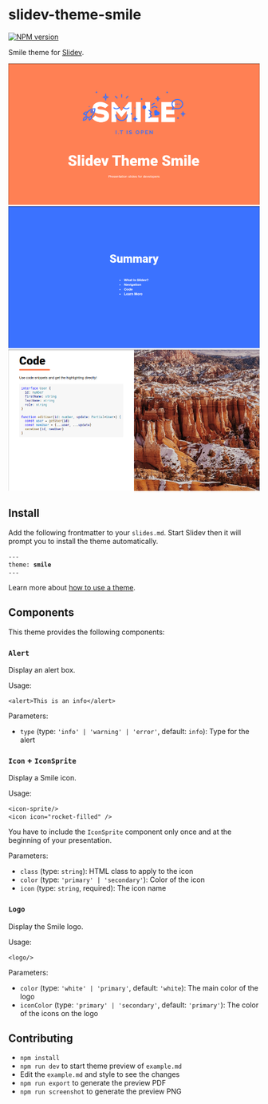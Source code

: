 # slidev-theme-smile

[![NPM version](https://img.shields.io/npm/v/slidev-theme-smile?color=3AB9D4&label=)](https://www.npmjs.com/package/slidev-theme-smile)

Smile theme for [Slidev](https://github.com/slidevjs/slidev).

<!--
  Learn more about how to write a theme:
  https://sli.dev/themes/write-a-theme.html
--->

<!--
  run `npm run dev` to check out the slides for more details of how to start writing a theme
-->

![Screen capture 01](./assets/screencapture-01.png)
![Screen capture 02](./assets/screencapture-02.png)
![Screen capture 03](./assets/screencapture-03.png)

## Install

Add the following frontmatter to your `slides.md`. Start Slidev then it will prompt you to install the theme automatically.

<pre><code>---
theme: <b>smile</b>
---</code></pre>

Learn more about [how to use a theme](https://sli.dev/themes/use).

## Components

This theme provides the following components:

### `Alert`

Display an alert box.

Usage:
```vue
<alert>This is an info</alert>
```

Parameters:

* `type` (type: `'info' | 'warning' | 'error'`, default: `info`): Type for the alert

### `Icon` + `IconSprite`

Display a Smile icon.

Usage:
```vue
<icon-sprite/>
<icon icon="rocket-filled" />
```

You have to include the `IconSprite` component only once and at the beginning of your presentation.

Parameters:

* `class` (type: `string`): HTML class to apply to the icon
* `color` (type: `'primary' | 'secondary'`): Color of the icon
* `icon` (type: `string`, required): The icon name

### `Logo`

Display the Smile logo.

Usage:
```vue
<logo/>
```

Parameters:

* `color` (type: `'white' | 'primary'`, default: `'white`): The main color of the logo
* `iconColor` (type: `'primary' | 'secondary'`, default: `'primary'`): The color of the icons on the logo

## Contributing

- `npm install`
- `npm run dev` to start theme preview of `example.md`
- Edit the `example.md` and style to see the changes
- `npm run export` to generate the preview PDF
- `npm run screenshot` to generate the preview PNG
